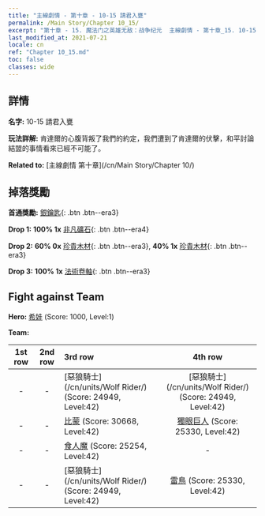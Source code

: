 ```yaml
---
title: "主線劇情 - 第十章 - 10-15 請君入甕"
permalink: /Main Story/Chapter 10_15/
excerpt: "第十章 - 15. 魔法门之英雄无敌：战争纪元  主線劇情 - 第十章_15. 10-15 請君入甕"
last_modified_at: 2021-07-21
locale: cn
ref: "Chapter 10_15.md"
toc: false
classes: wide
---
```


## 詳情

 **名字:** 10-15 請君入甕

 **玩法詳解:** 肯達爾的心腹背叛了我們的約定，我們遭到了肯達爾的伏擊，和平討論結盟的事情看來已經不可能了。

 **Related to:** [主線劇情 第十章](/cn/Main Story/Chapter 10/)

## 掉落獎勵

 **首通獎勵:** [銀鑰匙](/cn/Items/con_693/){: .btn .btn--era3}

 **Drop 1:** **100% 1x** [非凡礦石](/cn/Items/mat_33/){: .btn .btn--era4}

 **Drop 2:** **60% 0x** [珍貴木材](/cn/Items/mat_27/){: .btn .btn--era3}, **40% 1x** [珍貴木材](/cn/Items/mat_27/){: .btn .btn--era3}

 **Drop 3:** **100% 1x** [法術卷軸](/cn/Items/con_694/){: .btn .btn--era3}


## Fight against Team
 **Hero:** [希娃](/cn/heroes/Shiva/) (Score: 1000, Level:1)

 **Team:**


  | 1st row | 2nd row | 3rd row | 4th row |
  |:----:|:----:|:----|:----:|
  | - | - | [惡狼騎士](/cn/units/Wolf Rider/) (Score: 24949, Level:42)  | [惡狼騎士](/cn/units/Wolf Rider/) (Score: 24949, Level:42)  |
  | - | - | [比蒙](/cn/units/Behemoth/) (Score: 30668, Level:42)  | [獨眼巨人](/cn/units/Cyclops/) (Score: 25330, Level:42)  |
  | - | - | [食人魔](/cn/units/Ogre/) (Score: 25254, Level:42)  | - |
  | - | - | [惡狼騎士](/cn/units/Wolf Rider/) (Score: 24949, Level:42)  | [雷鳥](/cn/units/Roc/) (Score: 25330, Level:42)  |


